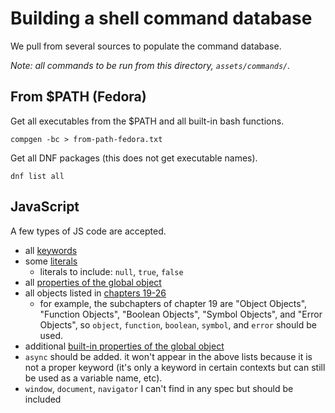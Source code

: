 # Building a shell command database

We pull from several sources to populate the command database.

_Note: all commands to be run from this directory, `assets/commands/`._

## From \$PATH (Fedora)

Get all executables from the \$PATH and all built-in bash functions.

    compgen -bc > from-path-fedora.txt

Get all DNF packages (this does not get executable names).

    dnf list all

## JavaScript

A few types of JS code are accepted.

- all [keywords](https://tc39.github.io/ecma262/#sec-keywords)
- some [literals](https://tc39.github.io/ecma262/#sec-ecmascript-language-lexical-grammar-literals)
  - literals to include: `null`, `true`, `false`
- all [properties of the global object](https://tc39.github.io/ecma262/#sec-global-object)
- all objects listed in [chapters 19-26](https://tc39.github.io/ecma262/#sec-fundamental-objects)
  - for example, the subchapters of chapter 19 are "Object Objects", "Function Objects", "Boolean Objects", "Symbol Objects", and "Error Objects", so `object`, `function`, `boolean`, `symbol`, and `error` should be used.
- additional [built-in properties of the global object](https://tc39.github.io/ecma262/#sec-additional-properties-of-the-global-object)
- `async` should be added. it won't appear in the above lists because it is not a proper keyword (it's only a keyword in certain contexts but can still be used as a variable name, etc).
- `window`, `document`, `navigator` I can't find in any spec but should be included
